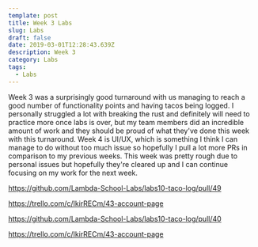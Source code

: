 ```yaml
---
template: post
title: Week 3 Labs
slug: Labs
draft: false
date: 2019-03-01T12:28:43.639Z
description: Week 3
category: Labs
tags:
  - Labs
---
```

Week 3 was a surprisingly good turnaround with us managing to reach a good number of functionality points and having tacos being logged. I personally struggled a lot with breaking the rust and definitely will need to practice more once labs is over, but my team members did an incredible amount of work and they should be proud of what they've done this week with this turnaround. Week 4 is UI/UX, which is something I think I can manage to do without too much issue so hopefully I pull a lot more PRs in comparison to my previous weeks. This week was pretty rough due to personal issues but hopefully they're cleared up and I can continue focusing on my work for the next week. 



https://github.com/Lambda-School-Labs/labs10-taco-log/pull/49

https://trello.com/c/IkirRECm/43-account-page

https://github.com/Lambda-School-Labs/labs10-taco-log/pull/40

https://trello.com/c/IkirRECm/43-account-page
